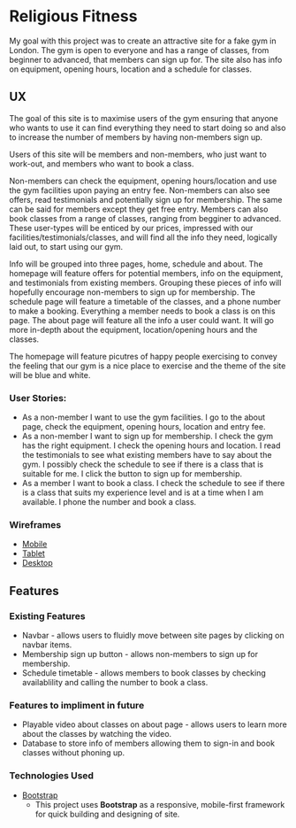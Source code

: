 # Religious Fitness

My goal with this project was to create an attractive site for a fake gym in London. The gym is open to everyone and has a range of classes, from beginner to advanced, that members can sign up for.
The site also has info on equipment, opening hours, location and a schedule for classes.

## UX

The goal of this site is to maximise users of the gym ensuring that anyone who wants to use it can find everything they need to start doing so and also to increase the number of members by having
non-members sign up.

Users of this site will be members and non-members, who just want to work-out, and members who want to book a class.

Non-members can check the equipment, opening hours/location and use the gym facilities upon paying an entry fee. 
Non-members can also see offers, read testimonials and potentially sign up for membership.
The same can be said for members except they get free entry. 
Members can also book classes from a range of classes, ranging from begginer to advanced. 
These user-types will be enticed by our prices, impressed with our facilities/testimonials/classes, and will find all the info they need, logically laid out, to start using our gym.

Info will be grouped into three pages, home, schedule and about. The homepage will feature offers for potential members,
info on the equipment, and testimonials from existing members. Grouping these pieces of info will hopefully encourage non-members to sign up for membership.
The schedule page will feature a timetable of the classes, and a phone number to make a booking. Everything a member needs to book a class is on this page.
The about page will feature all the info a user could want. It will go more in-depth about the equipment, location/opening hours and the classes.

The homepage will feature picutres of happy people exercising to convey the feeling that our gym is a nice place to exercise
and the theme of the site will be blue and white.

### User Stories:
- As a non-member I want to use the gym facilities. I go to the about page, check the equipment, opening hours, location and entry fee.
- As a non-member I want to sign up for membership. I check the gym has the right equipment. I check the opening hours and location. 
I read the testimonials to see what existing members have to say about the gym. I possibly check the schedule to see if there is a class that is suitable for me. 
I click the button to sign up for membership.
- As a member I want to book a class. I check the schedule to see if there is a class that suits my experience level and is at a time when I am available.
I phone the number and book a class.

### Wireframes
- [Mobile](https://app.mockplus.com/s/DzF1_e_bYnU)
- [Tablet](https://app.mockplus.com/s/fFCyKyKSdY6)
- [Desktop](https://app.mockplus.com/s/XelJQzQb3oB)

## Features
### Existing Features
- Navbar - allows users to fluidly move between site pages by clicking on navbar items.
- Membership sign up button - allows non-members to sign up for membership.
- Schedule timetable - allows members to book classes by checking availablility and calling the number to book a class.

### Features to impliment in future
- Playable video about classes on about page - allows users to learn more about the classes by watching the video.
- Database to store info of members allowing them to sign-in and book classes without phoning up.

### Technologies Used
- [Bootstrap](https://getbootstrap.com/)
    - This project uses **Bootstrap** as a responsive, mobile-first framework for quick building and designing of site. 